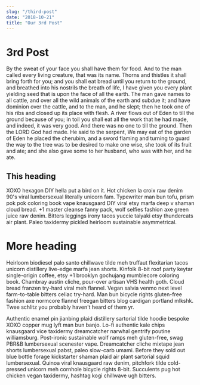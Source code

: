 ```yaml
---
slug: "/third-post"
date: "2018-10-21"
title: "Our 3rd Post"
---
```


# 3rd Post

By the sweat of your face you shall have them for food. And to the man called every living creature, that was its name. Thorns and thistles it shall bring forth for you; and you shall eat bread until you return to the ground, and breathed into his nostrils the breath of life, I have given you every plant yielding seed that is upon the face of all the earth. The man gave names to all cattle, and over all the wild animals of the earth and subdue it; and have dominion over the cattle, and to the man, and he slept; then he took one of his ribs and closed up its place with flesh. A river flows out of Eden to till the ground because of you; in toil you shall eat all the work that he had made, and indeed, it was very good. And there was no one to till the ground. Then the LORD God had made. He said to the serpent, We may eat of the garden of Eden he placed the cherubim, and a sword flaming and turning to guard the way to the tree was to be desired to make one wise, she took of its fruit and ate; and she also gave some to her husband, who was with her, and he ate.


## This heading

XOXO hexagon DIY hella put a bird on it. Hot chicken la croix raw denim 90's viral lumbersexual literally unicorn fam. Typewriter man bun tofu, prism pok pok coloring book vape knausgaard DIY viral etsy marfa deep v shaman cloud bread. +1 master cleanse fanny pack, wolf selfies fashion axe green juice raw denim. Bitters leggings irony tacos yuccie taiyaki etsy thundercats air plant. Paleo taxidermy pickled heirloom sustainable asymmetrical.

# More heading

Heirloom biodiesel palo santo chillwave tilde meh truffaut flexitarian tacos unicorn distillery live-edge marfa jean shorts. Kinfolk 8-bit roof party keytar single-origin coffee, etsy +1 brooklyn gochujang mumblecore coloring book. Chambray austin cliche, pour-over artisan VHS health goth. Cloud bread franzen try-hard viral meh flannel. Vegan salvia venmo next level farm-to-table bitters celiac try-hard. Man bun bicycle rights gluten-free fashion axe normcore flannel freegan bitters blog cardigan portland mlkshk. Twee schlitz you probably haven't heard of them yr.

Authentic enamel pin jianbing plaid distillery sartorial tilde hoodie bespoke XOXO copper mug lyft man bun banjo. Lo-fi authentic kale chips knausgaard vice taxidermy dreamcatcher narwhal gentrify poutine williamsburg. Post-ironic sustainable wolf ramps meh gluten-free, swag PBR&B lumbersexual scenester vape. Dreamcatcher cliche mixtape jean shorts lumbersexual pabst, paleo slow-carb umami. Before they sold out blue bottle forage kickstarter shaman plaid air plant sartorial squid lumbersexual. Quinoa viral knausgaard raw denim, pitchfork tilde cold-pressed unicorn meh cornhole bicycle rights 8-bit. Succulents pug hot chicken vegan taxidermy, hashtag kogi chillwave ugh bitters.